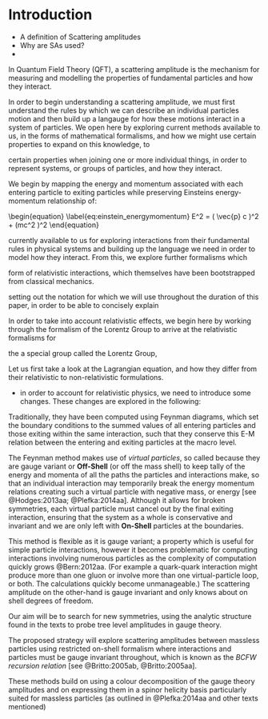   <!-- Abstract -->
<!-- # General outline
* How have they been calculated using Feynman diagrams
* (How do they relate to Gauge theory)
* Problem with current method of computation (using Feynman diagrams)
* difference between On-shell and Off-shell
* Aim: To find and produce generators using the 'On-Shell' methods.
Guage theories and spinnor matricies for Gluons and massless particles were
-->

# Introduction

<!-- Introduction outline -->

* A definition of Scattering amplitudes
* Why are SAs used?
*



In Quantum Field Theory (QFT), a scattering amplitude is the mechanism for
measuring and modelling the properties of fundamental particles and how they
interact.


In order to begin understanding a scattering amplitude, we must first
understand the rules by which we can describe an individual particles motion
and then build up a langauge for how these motions interact in a system of
particles.  We open here by exploring current methods available to us, in the
forms of mathematical formalisms, and how we might use certain properties to
expand on this knowledge, to 

certain properties when joining one or more individual things, in order to
represent systems, or groups of particles, and how they interact.

 We begin by mapping the energy and momentum associated with each entering
 particle to exiting particles while preserving Einsteins energy-momentum
 relationship of:

\begin{equation}
  \label{eq:einstein_energymomentum}
  E^2 = ( \vec{p} c )^2 + (mc^2 )^2
\end{equation}


currently available to us for exploring interactions from their fundamental
rules in physical systems and building up the language we need in order to
model how they interact. From this, we explore further formalisms which

form of relativistic interactions, which themselves have been bootstrapped from
classical mechanics.

setting out the notation for which we will use throughout the duration of this
paper, in order to be able to concisely explain

In order to take into account relativistic effects, we begin here by working
through the formalism of the Lorentz Group to arrive at the relativistic
formalisms for

the a special group called the Lorentz Group,

Let us first take a look at the Lagrangian equation, and how they differ from
their relativistic to non-relativistic formulations.

 - in order to account for relativistic physics, we need to introduce some changes. These changes are explored in the following:

<!-- ## Feynman Diagrams -->

Traditionally, they have been computed using
Feynman diagrams, which set the boundary conditions to the summed values of all
entering particles and those exiting within the same interaction, such that
they conserve this E-M relation between the entering and exiting particles at
the macro level.

The Feynman method makes use of *virtual particles*, so called because they are
gauge variant or **Off-Shell** (or off the mass shell) to keep tally of the
energy and momenta of all the paths the particles and interactions make, so
that an individual interaction may temporarily break the energy momentum
relations creating such a virtual particle with negative mass, or energy [see
@Hodges:2013aa; @Plefka:2014aa]. Although it allows for broken symmetries, each
virtual particle must cancel out by the final exiting interaction, ensuring
that the system as a whole is conservative and invariant and we are only left
with **On-Shell** particles at the boundaries.

<!-- Graph that out and you get a parabolic surface for massive particles, and a cone for massless particles, like photons. This is known as the mass shell. The momentum of a real particle can be represented by a vector lying along the shells’ surface. The point is that real particles have momentum vectors that are on the shell – not inside it, but on it. -->

This method is flexible as it is gauge variant; a property which is useful for
simple particle interactions, however it becomes problematic for computing
interactions involving numerous particles as the complexity of computation
quickly grows @Bern:2012aa. (For example a quark-quark interaction might
produce more than one gluon or involve more than one virtual-particle loop, or
both. The calculations quickly become unmanageable.)  The scattering amplitude
on the other-hand is gauge invariant and only knows about on shell degrees of
freedom.


Our aim will be to search for new symmetries, using the analytic structure
found in the texts to probe tree level amplitudes in gauge theory.

<!-- Loop level solutions will also be explored, and combined with the integral basis for one-loop Feynman integrals. -->


The proposed strategy will explore scattering amplitudes between massless
particles using restricted on-shell formalism where interactions and particles
must be gauge invariant throughout, which is known as the *BCFW recursion
relation* [see @Britto:2005ab, @Britto:2005aa].

These methods build on using a colour decomposition of the gauge theory
amplitudes and on expressing them in a spinor helicity basis particularly
suited for massless particles (as outlined in @Plefka:2014aa and other texts
mentioned)



<!-- The New Method: -->
<!-- Thinking about the analytic structure of tree level amplitudes leads to novel on-shell recursion relations. They allow the analytic construction of tree-level amplitudes from atomistic three-point ones. -->
<!-- At loop level unitarity-based techniques, combined with the knowledge of an integral basis for one-loop Feynman integrals, may be used to construct loop amplitudes from tree- level amplitudes. In summary, all amplitudes follow from the on-shell three-point vertices, and no reference to the complicated form of the Lagrangian, gauge fixing terms and ghosts is necessary. -->


<!-- >We present new recursion relations for tree amplitudes in gauge theory that give very compact formulas. Our relations give any tree amplitude as a sum over terms constructed from products of two amplitudes of fewer particles multiplied by a Feynman propagator. -->

<!-- * Generalised Unitarity -->

<!--
## Outline:

The outline for the proposed project will take the following form:

@import "outline.md"
 -->

<!--
Original from Gabrielle
*   Elements of the Lorentz group
*   Four vectors
*   Spinors and transformations
*   Spinor helicity formalism (null vectors)
*   Little group and weights
*   Determination of three-point amplitudes of massless particles
*   Introduction to Feynman diagrams  - reproducing amplitudes for Yang-Mills theory
*   Three-point amplitudes and factorisation
*   BCFW recursion relations in Yang-Mills and Gravity
-->


